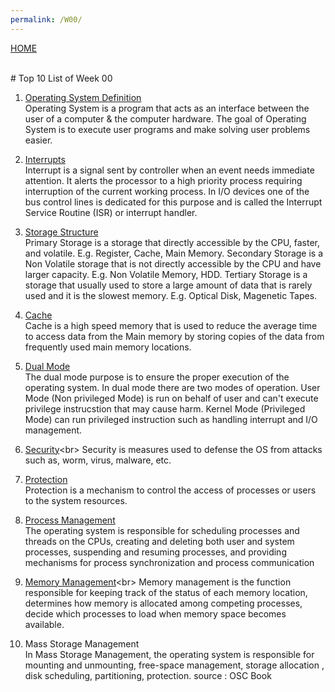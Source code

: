 ```yaml
---
permalink: /W00/
---
```

[HOME](../)

<br>
# Top 10 List of Week 00

1. [Operating System Definition](https://www.geeksforgeeks.org/introduction-of-operating-system-set-1/)<br>
Operating System is a program that acts as an interface between the user of a computer & the computer hardware.
The goal of Operating System is to execute user programs and make solving user problems easier.

2. [Interrupts](https://www.geeksforgeeks.org/interrupts/)<br>
Interrupt is a signal sent by controller when an event needs immediate attention. It alerts the processor to a high priority process requiring interruption of the current working process. In I/O devices one of the bus control lines is dedicated for this purpose and is called the Interrupt Service Routine (ISR) or interrupt handler.

3. [Storage Structure](https://www.tutorialspoint.com/Computer-Storage-Structure)<br>
Primary Storage is a storage that directly accessible by the CPU, faster, and volatile. E.g. Register, Cache, Main Memory.
Secondary Storage is a Non Volatile storage that is not directly accessible by the CPU and have larger capacity. E.g. Non Volatile Memory, HDD.
Tertiary Storage is a storage that usually used to store a large amount of data that is rarely used and it is the slowest memory. E.g. Optical Disk, Magenetic Tapes.

4. [Cache](https://www.geeksforgeeks.org/cache-memory-in-computer-organization/)<br>
Cache is a high speed memory that is used to reduce the average time to access data from the Main memory by 
storing copies of the data from frequently used main memory locations.

5. [Dual Mode](https://www.geeksforgeeks.org/dual-mode-operations-os/)<br>
The dual mode purpose is to ensure the proper execution of the operating system. In dual mode there are two modes of operation.
User Mode (Non privileged Mode) is run on behalf of user and can't execute privilege instrucstion that may cause harm. 
Kernel Mode (Privileged Mode) can run privileged instruction such as handling interrupt and I/O management.

6. [Security](https://medium.com/@rezaduty/os-security-892cfae5e930#:~:text=OS%20security%20refers%20to%20specified,if%20OS%20security%20is%20compromised.)<br>
Security is measures used to defense the OS from attacks such as, worm, virus, malware, etc.

7. [Protection](https://www.geeksforgeeks.org/difference-between-security-and-protection/)<br>
Protection is a mechanism to control the access of processes or users to the system resources. 

8. [Process Management](https://www.javatpoint.com/os-process-management-introduction)<br>
The operating system is responsible for scheduling processes and threads on the CPUs,
creating and deleting both user and system processes, suspending and resuming processes, and
providing mechanisms for process synchronization and process communication

9. [Memory Management](https://en.wikipedia.org/wiki/Memory_management_(operating_systems))<br>
Memory management is the function responsible for keeping track of the status of each memory location, 
determines how memory is allocated among competing processes, decide which processes to load when memory space
becomes available.

10. Mass Storage Management<br>
In Mass Storage Management, the operating system is responsible for mounting and unmounting, free-space management, storage allocation
, disk scheduling, partitioning, protection. source : OSC Book
